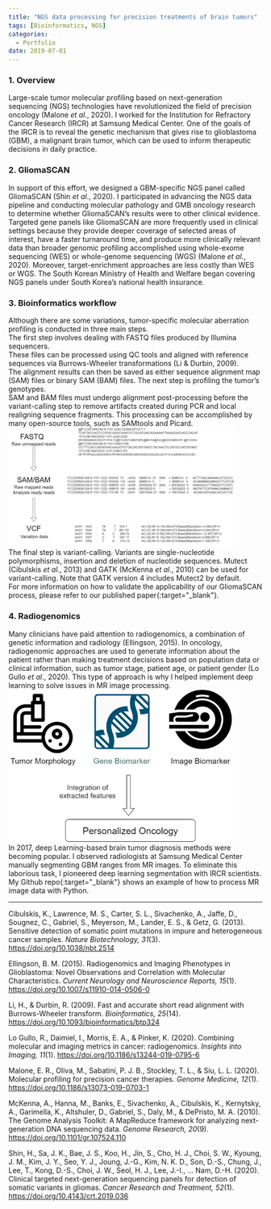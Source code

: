 ```yaml
---
title: "NGS data processing for precision treatments of brain tumors"
tags: [Bioinformatics, NGS]
categories:
  - Portfolio
date: 2019-07-01
---
```


### 1. Overview  
Large-scale tumor molecular profiling based on next-generation sequencing (NGS) technologies have revolutionized the field of precision oncology (Malone *et al*., 2020). I worked for the Institution for Refractory Cancer Research (IRCR) at Samsung Medical Center. One of the goals of the IRCR is to reveal the genetic mechanism that gives rise to glioblastoma (GBM), a malignant brain tumor, which can be used to inform therapeutic decisions in daily practice.  

### 2. GliomaSCAN  
In support of this effort, we designed a GBM-specific NGS panel called GliomaSCAN (Shin *et al*., 2020). I participated in advancing the NGS data pipeline and conducting molecular pathology and GMB oncology research to determine whether GliomaSCAN’s results were to other clinical evidence. Targeted gene panels like GliomaSCAN are more frequently used in clinical settings because they provide deeper coverage of selected areas of interest, have a faster turnaround time, and produce more clinically relevant data than broader genomic profiling accomplished using whole-exome sequencing (WES) or whole-genome sequencing (WGS) (Malone *et al*., 2020). Moreover, target-enrichment approaches are less costly than WES or WGS. The South Korean Ministry of Health and Welfare began covering NGS panels under South Korea’s national health insurance.   

### 3. Bioinformatics workflow  
Although there are some variations, tumor-specific molecular aberration profiling is conducted in three main steps.  
The first step involves dealing with FASTQ files produced by Illumina sequencers.  
These files can be processed using QC tools and aligned with reference sequences via Burrows-Wheeler transformations (Li & Durbin, 2009).  
The alignment results can then be saved as either sequence alignment map (SAM) files or binary SAM (BAM) files. The next step is profiling the tumor’s genotypes.  
SAM and BAM files must undergo alignment post-processing before the variant-calling step to remove artifacts created during PCR and local realigning sequence fragments. This processing can be accomplished by many open-source tools, such as SAMtools and Picard.   
<img src="/assets/img_ngs/Bioinformatics_variation.png" alt="bi" width="450" />   
The final step is variant-calling. Variants are single-nucleotide polymorphisms, insertion and deletion of nucleotide sequences. Mutect (Cibulskis *et al*., 2013) and GATK (McKenna *et al*., 2010) can be used for variant-calling. Note that GATK version 4 includes Mutect2 by default.  
For more information on how to validate the applicability of our GliomaSCAN process, please refer to our published paper[<i class="fas fa-paperclip"></i>](https://doi.org/10.4143/crt.2019.036){:target="_blank"}.  
  
### 4. Radiogenomics  
Many clinicians have paid attention to radiogenomics, a combination of genetic information and radiology (Ellingson, 2015). In oncology, radiogenomic approaches are used to generate information about the patient rather than making treatment decisions based on population data or clinical information, such as tumor stage, patient age, or patient gender (Lo Gullo *et al*., 2020). This type of approach is why I helped implement deep learning to solve issues in MR image processing.  
<img src="/assets/img_ngs/Biomarker.png" alt="biomarker" width="450" />  
In 2017, deep Learning-based brain tumor diagnosis methods were becoming popular. I observed radiologists at Samsung Medical Center manually segmenting GBM ranges from MR images. To eliminate this laborious task, I pioneered deep learning segmentation with IRCR scientists. My Github repo[<i class="fas fa-github"></i>](https://doi.org/10.4143/crt.2019.036){:target="_blank"} shows an example of how to process MR image data with Python.  
   
-----  
  
Cibulskis, K., Lawrence, M. S., Carter, S. L., Sivachenko, A., Jaffe, D., Sougnez, C., Gabriel, S., Meyerson, M., Lander, E. S., & Getz, G. (2013). Sensitive detection of somatic point mutations in impure and heterogeneous cancer samples. *Nature Biotechnology, 31*(3). https://doi.org/10.1038/nbt.2514  
  
Ellingson, B. M. (2015). Radiogenomics and Imaging Phenotypes in Glioblastoma: Novel Observations and Correlation with Molecular Characteristics. *Current Neurology and Neuroscience Reports, 15*(1). https://doi.org/10.1007/s11910-014-0506-0  
  
Li, H., & Durbin, R. (2009). Fast and accurate short read alignment with Burrows-Wheeler transform. *Bioinformatics, 25*(14). https://doi.org/10.1093/bioinformatics/btp324  
  
Lo Gullo, R., Daimiel, I., Morris, E. A., & Pinker, K. (2020). Combining molecular and imaging metrics in cancer: radiogenomics. *Insights into Imaging, 11*(1). https://doi.org/10.1186/s13244-019-0795-6  
  
Malone, E. R., Oliva, M., Sabatini, P. J. B., Stockley, T. L., & Siu, L. L. (2020). Molecular profiling for precision cancer therapies. *Genome Medicine, 12*(1). https://doi.org/10.1186/s13073-019-0703-1  
  
McKenna, A., Hanna, M., Banks, E., Sivachenko, A., Cibulskis, K., Kernytsky, A., Garimella, K., Altshuler, D., Gabriel, S., Daly, M., & DePristo, M. A. (2010). The Genome Analysis Toolkit: A MapReduce framework for analyzing next-generation DNA sequencing data. *Genome Research, 20*(9). https://doi.org/10.1101/gr.107524.110  
  
Shin, H., Sa, J. K., Bae, J. S., Koo, H., Jin, S., Cho, H. J., Choi, S. W., Kyoung, J. M., Kim, J. Y., Seo, Y. J., Joung, J.-G., Kim, N. K. D., Son, D.-S., Chung, J., Lee, T., Kong, D.-S., Choi, J. W., Seol, H. J., Lee, J.-I., … Nam, D.-H. (2020). Clinical targeted next-generation sequencing panels for detection of somatic variants in gliomas. *Cancer Research and Treatment, 52*(1). https://doi.org/10.4143/crt.2019.036
